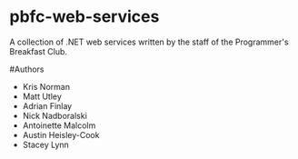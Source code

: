 # pbfc-web-services
A collection of .NET web services written by the staff of the Programmer's Breakfast Club.

#Authors
- Kris Norman 
- Matt Utley 
- Adrian Finlay
- Nick Nadboralski
- Antoinette Malcolm
- Austin Heisley-Cook
- Stacey Lynn
